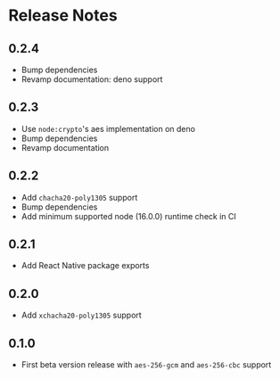 # Release Notes

## 0.2.4

- Bump dependencies
- Revamp documentation: deno support

## 0.2.3

- Use `node:crypto`'s aes implementation on deno
- Bump dependencies
- Revamp documentation

## 0.2.2

- Add `chacha20-poly1305` support
- Bump dependencies
- Add minimum supported node (16.0.0) runtime check in CI

## 0.2.1

- Add React Native package exports

## 0.2.0

- Add `xchacha20-poly1305` support

## 0.1.0

- First beta version release with `aes-256-gcm` and `aes-256-cbc` support

